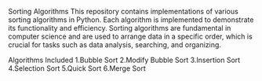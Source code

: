 Sorting Algorithms
This repository contains implementations of various sorting algorithms in Python. Each algorithm is implemented to demonstrate its functionality and efficiency. Sorting algorithms are fundamental in computer science and are used to arrange data in a specific order, which is crucial for tasks such as data analysis, searching, and organizing.

Algorithms Included
  1.Bubble Sort
  2.Modify Bubble Sort
  3.Insertion Sort
  4.Selection Sort
  5.Quick Sort
  6.Merge Sort
